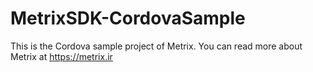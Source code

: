 # MetrixSDK-CordovaSample
This is the Cordova sample project of Metrix. You can read more about Metrix at https://metrix.ir
